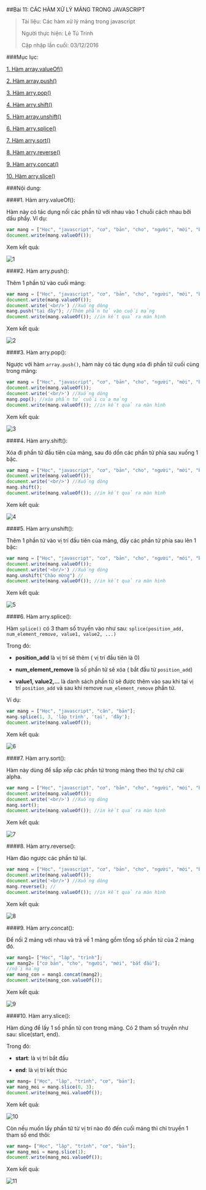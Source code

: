 ##Bài 11: CÁC HÀM XỬ LÝ MẢNG TRONG JAVASCRIPT

>Tài liệu: Các hàm xử lý mảng trong javascript
>
>Người thực hiện: Lê Tú Trinh
>
>Cập nhập lần cuối: 03/12/2016

###Mục lục:

[1. Hàm array.valueOf()](#1)

[2. Hàm array.push()](#2)

[3. Hàm arry.pop()](33)

[4. Hàm arry.shift()](#4)

[5. Hàm array.unshift()](#5)

[6. Hàm arry.splice()](#6)

[7. Hàm arry.sort()](#7)

[8. Hàm arry.reverse()](#8)

[9. Hàm arry.concat()](#9)

[10. Hàm arry.slice()](#10)


###Nội dung:

<a name="1"></a>
####1. Hàm arry.valueOf():

Hàm này có tác dụng nối các phần tử với nhau vào 1 chuỗi cách nhau bởi dấu phẩy. Ví dụ:

```javascript
var mang = ["Học", "javascript", "cơ", "bản", "cho", "người", "mới", "bắt", "đầu."];
document.write(mang.valueOf());
```
Xem kết quả:

![1](https://github.com/TrinhTu/web_developer/blob/master/Task15_Javascript_Course_01_Part_02/Bai_11_Cac%20ham%20xu%20li%20mang/image/1.png)

<a name="2"></a>
####2. Hàm arry.push():

Thêm 1 phần tử vào cuối mảng:

```javascript
var mang = ["Học", "javascript", "cơ", "bản", "cho", "người", "mới", "bắt", "đầu"];
document.write(mang.valueOf());
document.write('<br/>') //Xuống dòng
mang.push("tại đây"); //Thêm phần tử vào cuối mảng
document.write(mang.valueOf()); //in kết quả ra màn hình
```
Xem kết quả:

![2](https://github.com/TrinhTu/web_developer/blob/master/Task15_Javascript_Course_01_Part_02/Bai_11_Cac%20ham%20xu%20li%20mang/image/2.png)

<a name="3"></a>
####3. Hàm arry.pop():

Ngược với hàm `array.push()`, hàm này có tác dụng xóa đi phần tử cuối cùng trong mảng:

```javascript
var mang = ["Học", "javascript", "cơ", "bản", "cho", "người", "mới", "bắt đầu"];
document.write(mang.valueOf());
document.write('<br/>') //Xuống dòng
mang.pop(); //xóa phần tử cuối của mảng
document.write(mang.valueOf()); //in kết quả ra màn hình
```

Xem kết quả:

![3](https://github.com/TrinhTu/web_developer/blob/master/Task15_Javascript_Course_01_Part_02/Bai_11_Cac%20ham%20xu%20li%20mang/image/3.png)

<a name="4"></a>
####4. Hàm arry.shift():

Xóa đi phần tử đầu tiên của mảng, sau đó dồn các phần tử phía sau xuống 1 bậc.

```javascript
var mang = ["Học", "javascript", "cơ", "bản", "cho", "người", "mới", "bắt đầu"];
document.write(mang.valueOf());
document.write('<br/>') //Xuống dòng
mang.shift();
document.write(mang.valueOf()); //in kết quả ra màn hình
```
Xem kết quả:

![4](https://github.com/TrinhTu/web_developer/blob/master/Task15_Javascript_Course_01_Part_02/Bai_11_Cac%20ham%20xu%20li%20mang/image/4.png)

<a name="5"></a>
####5. Hàm arry.unshift():

Thêm 1 phần tử vào vị trí đầu tiên của mảng, đầy các phần tử phía sau lên 1 bậc:

```javascript
var mang = ["Học", "javascript", "cơ", "bản", "cho", "người", "mới", "bắt đầu"];
document.write(mang.valueOf());
document.write('<br/>') //Xuống dòng
mang.unshift("Chào mừng") //
document.write(mang.valueOf()); //in kết quả ra màn hình
```

Xem kết quả:

![5](https://github.com/TrinhTu/web_developer/blob/master/Task15_Javascript_Course_01_Part_02/Bai_11_Cac%20ham%20xu%20li%20mang/image/5.png)

<a name="6"></a>
####6. Hàm arry.splice():

Hàm `splice()` có 3 tham số truyền vào như sau: `splice(position_add, num_element_remove, value1, value2, ...)`

Trong đó: 

- **position_add** là vị trí sẽ thêm ( vị trí đầu tiên là 0)

- **num_element_remove** là số phần tử sẽ xóa ( bắt đầu từ `position_add`)

- **value1, value2,...** là danh sách phần tử sẽ được thêm vào sau khi tại vị trí `position_add` và sau khi remove `num_element_remove` phần tử.

Ví dụ:

```javascript
var mang = ["Học", "javascript", "căn", "bản"];
mang.splice(1, 3, 'lập trình', 'tại', 'đây');
document.write(mang.valueOf());
```

Xem kết quả:

![6](https://github.com/TrinhTu/web_developer/blob/master/Task15_Javascript_Course_01_Part_02/Bai_11_Cac%20ham%20xu%20li%20mang/image/6.png)

<a name="7"></a>
####7. Hàm arry.sort():

Hàm này dùng để sắp xếp các phần tử trong mảng theo thứ tự chữ cái alpha.

```javascript
var mang = ["Học", "javascript", "cơ", "bản", "cho", "người", "mới", "bắt đầu"];
document.write(mang.valueOf());
document.write('<br/>') //Xuống dòng
mang.sort();
document.write(mang.valueOf()); //in kết quả ra màn hình
```

Xem kết quả: 

![7](https://github.com/TrinhTu/web_developer/blob/master/Task15_Javascript_Course_01_Part_02/Bai_11_Cac%20ham%20xu%20li%20mang/image/7.png)

<a name="8"></a>
####8. Hàm arry.reverse():

Hàm đảo ngược các phần tử lại.

```javascript
var mang = ["Học", "javascript", "cơ", "bản", "cho", "người", "mới", "bắt đầu"];
document.write(mang.valueOf());
document.write('<br/>') //Xuống dòng
mang.reverse(); //
document.write(mang.valueOf()); //in kết quả ra màn hình
```

Xem kết quả:

![8](https://github.com/TrinhTu/web_developer/blob/master/Task15_Javascript_Course_01_Part_02/Bai_11_Cac%20ham%20xu%20li%20mang/image/8.png)

<a name="9"></a>
####9. Hàm arry.concat():

Để nối 2 mảng với nhau và trả về 1 mảng gồm tổng số phần tử của 2 mảng đó.

```javascript
var mang1= ["Học", "lập", "trình"];
var mang2= ["cơ bản", "cho", "người", "mới", "bắt đầu"];
//nối mảng
var mang_con = mang1.concat(mang2);
document.write(mang_con.valueOf());
```

Xem kết quả:

![9](https://github.com/TrinhTu/web_developer/blob/master/Task15_Javascript_Course_01_Part_02/Bai_11_Cac%20ham%20xu%20li%20mang/image/9.png)

<a name="10"></a>
####10. Hàm arry.slice():

Hàm dùng để lấy 1 số phần tử con trong mảng. Có 2 tham số truyền như sau: slice(start, end).

Trong đó:

- **start**: là vị trí bắt đầu

- **end**: là vị trí kết thúc

```javascript
var mang= ["Học", "lập", "trình", "cơ", "bản"];
var mang_moi = mang.slice(0, 3);
document.write(mang_moi.valueOf());
```
Xem kết quả:

![10](https://github.com/TrinhTu/web_developer/blob/master/Task15_Javascript_Course_01_Part_02/Bai_11_Cac%20ham%20xu%20li%20mang/image/10.png)

Còn nếu muốn lấy phần tử từ vị trí nào đó đến cuối mảng thì chỉ truyền 1 tham số end thôi:

```javascript
var mang= ["Học", "lập", "trình", "cơ", "bản"];
var mang_moi = mang.slice(1);
document.write(mang_moi.valueOf());
```

Xem kết quả:

![11](https://github.com/TrinhTu/web_developer/blob/master/Task15_Javascript_Course_01_Part_02/Bai_11_Cac%20ham%20xu%20li%20mang/image/11.png)


